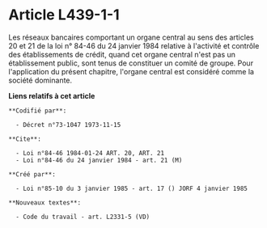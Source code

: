# Article L439-1-1

Les réseaux bancaires comportant un organe central au sens des articles 20 et 21 de la loi n° 84-46 du 24 janvier 1984
relative à l'activité et contrôle des établissements de crédit, quand cet organe central n'est pas un établissement public,
sont tenus de constituer un comité de groupe. Pour l'application du présent chapitre, l'organe central est considéré comme la
société dominante.

**Liens relatifs à cet article**

	**Codifié par**:

	  - Décret n°73-1047 1973-11-15

	**Cite**:

	  - Loi n°84-46 1984-01-24 ART. 20, ART. 21
	  - Loi n°84-46 du 24 janvier 1984 - art. 21 (M)

	**Créé par**:

	  - Loi n°85-10 du 3 janvier 1985 - art. 17 () JORF 4 janvier 1985

	**Nouveaux textes**:

	  - Code du travail - art. L2331-5 (VD)
